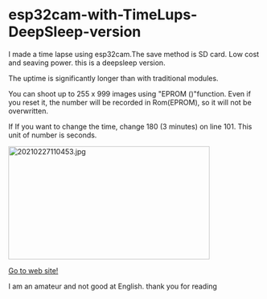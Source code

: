 # esp32cam-with-TimeLups-DeepSleep-version
I made a time lapse using esp32cam.The save method is SD card. Low cost and seaving power.
this is a deepsleep version.

The uptime is significantly longer than with traditional modules.

You can shoot up to 255 x 999 images using "EPROM ()"function.
Even if you reset it, the number will be recorded in Rom(EPROM), so it will not be overwritten.

If If you want to change the time, change 180 (3 minutes) on line 101.
This unit of number is seconds.

<a href="https://s-fishing.com/resthouse/files/medias/my_image/2021/202106/20210227110453.jpg"><img title="20210227110453.jpg" src="https://s-fishing.com/resthouse/files/media_thumbnails/my_image/2021/202106/20210227110453.jpg" alt="20210227110453.jpg" width="400" height="225" loading="lazy" /></a>

<a href="https://s-fishing.com/resthouse/view/530">Go to web site!</a>

I am an amateur and not good at English.
thank you for reading
